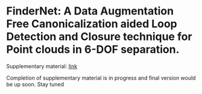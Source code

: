 # FinderNet: A Data Augmentation Free Canonicalization aided Loop Detection and Closure technique for Point clouds in 6-DOF separation.

Supplementary material: [link](https://drive.google.com/file/d/1QAMd-gEOPy4U_RiFFOJ55Fyi88whHvaz/view?usp=share_link)

Completion of supplementary material is in progress and final version would be up soon. Stay tuned


